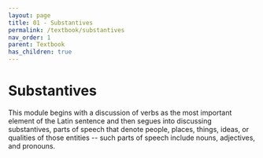 ```yaml
---
layout: page
title: 01 - Substantives
permalink: /textbook/substantives
nav_order: 1
parent: Textbook
has_children: true
---
```


# Substantives

This module begins with a discussion of verbs as the most important element of the Latin sentence and then segues into discussing substantives, parts of speech that denote people, places, things, ideas, or qualities of those entities -- such parts of speech include nouns, adjectives, and pronouns.